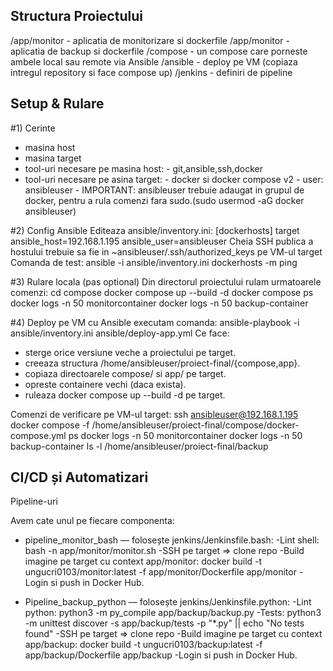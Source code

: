 ## Structura Proiectului
/app/monitor - aplicatia de monitorizare si dockerfile
/app/monitor - aplicatia de backup si dockerfile
/compose - un compose care porneste ambele local sau remote via Ansible
/ansible - deploy pe VM (copiaza intregul repository si face compose up)
/jenkins - definiri de pipeline

## Setup & Rulare
#1) Cerinte
 - masina host
 - masina target
 - tool-uri necesare pe masina host:
       - git,ansible,ssh,docker
 - tool-uri necesare pe asina target:
       - docker si docker compose v2
       - user: ansibleuser
       - IMPORTANT: ansibleuser trebuie adaugat in grupul de docker, pentru a rula comenzi fara sudo.(sudo usermod -aG docker ansibleuser)

#2) Config Ansible
Editeaza ansible/inventory.ini:
[dockerhosts]
target ansible_host=192.168.1.195 ansible_user=ansibleuser
Cheia SSH publica a hostului trebuie sa fie in ~ansibleuser/.ssh/authorized_keys pe VM-ul target
Comanda de test: ansible -i ansible/inventory.ini dockerhosts -m ping

#3) Rulare locala (pas optional)
Din directorul proiectului rulam urmatoarele comenzi:
cd compose
docker compose up --build -d
docker compose ps
docker logs -n 50 monitorcontainer
docker logs -n 50 backup-container

#4) Deploy pe VM cu Ansible
executam comanda:
ansible-playbook -i ansible/inventory.ini ansible/deploy-app.yml
Ce face:
- sterge orice versiune veche a proiectului pe target.
- creeaza structura /home/ansibleuser/proiect-final/{compose,app}.
- copiaza directoarele compose/ si app/ pe target.
- opreste containere vechi (daca exista).
- ruleaza docker compose up --build -d pe target.

Comenzi de verificare pe VM-ul target:
ssh ansibleuser@192.168.1.195
docker compose -f /home/ansibleuser/proiect-final/compose/docker-compose.yml ps
docker logs -n 50 monitorcontainer
docker logs -n 50 backup-container
ls -l /home/ansibleuser/proiect-final/backup

## CI/CD și Automatizari

Pipeline-uri

Avem cate unul pe fiecare componenta:

- pipeline_monitor_bash — folosește jenkins/Jenkinsfile.bash:
    -Lint shell: bash -n app/monitor/monitor.sh
    -SSH pe target => clone repo
    -Build imagine pe target cu context app/monitor:
     docker build -t ungucri0103/monitor:latest -f app/monitor/Dockerfile app/monitor
    -Login si push in Docker Hub.


- Pipeline_backup_python — folosește jenkins/Jenkinsfile.python:
    -Lint python: python3 -m py_compile app/backup/backup.py
    -Tests: python3 -m unittest discover -s app/backup/tests -p "*.py" || echo "No tests found"
    -SSH pe target => clone repo
    -Build imagine pe target cu context app/backup:
     docker build -t ungucri0103/backup:latest -f app/backup/Dockerfile app/backup
    -Login si push in Docker Hub.



